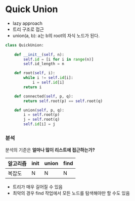 # Quick Union

* lazy approach
* 트리 구조로 접근
* union(a, b): a는 b의 root의 자식 노드가 된다.

```python
class QuickUnion:
    
    def __init__(self, n):
        self.id = [i for i in range(n)]
        self.id_length = n

    def root(self, i):
        while i != self.id[i]:
            i = self.id[i]
        return i

    def connected(self, p, q):
        return self.root(p) == self.root(q)

    def union(self, p, q):
        i = self.root(p)
        j = self.root(q)
        self.id[i] = j
```

### 분석

분석의 기준은 **얼마나 많이 리스트에 접근하는가?**

알고리즘|init|union|find
--|-|-|-
복잡도|N|N|N

* 트리가 매우 길어질 수 있음
* 최악의 경우 find 작업에서 모든 노드를 탐색해야만 할 수도 있음
